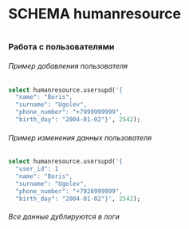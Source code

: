 # SCHEMA humanresource
#

### Работа с пользователями
###### Пример добавления пользователя
```sql
select humanresource.usersupd('{
  "name": "Boris",
  "surname": "Ugolev",
  "phone_number": "+7999999999",
  "birth_day": "2004-01-02"}', 2542);
```
###### Пример изменения данных пользователя
```sql
select humanresource.usersupd('{
  "user_id": 1
  "name": "Boris",
  "surname": "Ugolev",
  "phone_number": "+7926999999",
  "birth_day": "2004-01-02"}', 2542);
```
###### Все данные дублируются в логи
